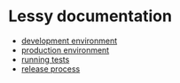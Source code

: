 # Lessy documentation

- [development environment](development_environment.md)
- [production environment](production_environment.md)
- [running tests](tests.md)
- [release process](release.md)
